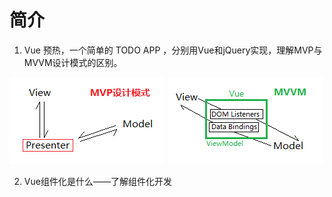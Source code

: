 # 简介

1. Vue 预热，一个简单的 TODO APP ，分别用Vue和jQuery实现，理解MVP与MVVM设计模式的区别。

![MVP](mvp.png)
![MVVM](mvvm.png)

2. Vue组件化是什么——了解组件化开发